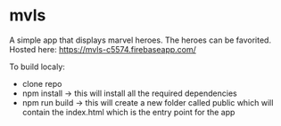 # mvls

A simple app that displays marvel heroes. The heroes can be favorited.  
Hosted here: https://mvls-c5574.firebaseapp.com/

To build localy:  
- clone repo  
- npm install -> this will install all the required dependencies  
- npm run build -> this will create a new folder called public which will contain the index.html which is the entry point for the app
